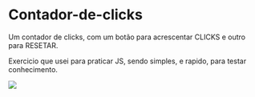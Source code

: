 # Contador-de-clicks
Um contador de clicks, com um botão para acrescentar CLICKS e outro para RESETAR.

Exercicio que usei para praticar JS, sendo simples, e rapido, para testar conhecimento.

<img src="https://i.ibb.co/x3Hfzg4/Contador-de-clicks.png">
